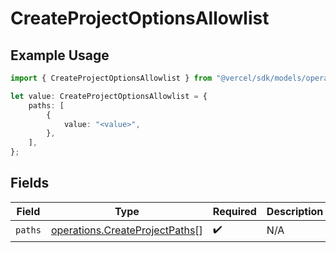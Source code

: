 # CreateProjectOptionsAllowlist

## Example Usage

```typescript
import { CreateProjectOptionsAllowlist } from "@vercel/sdk/models/operations";

let value: CreateProjectOptionsAllowlist = {
    paths: [
        {
            value: "<value>",
        },
    ],
};
```

## Fields

| Field                                                                            | Type                                                                             | Required                                                                         | Description                                                                      |
| -------------------------------------------------------------------------------- | -------------------------------------------------------------------------------- | -------------------------------------------------------------------------------- | -------------------------------------------------------------------------------- |
| `paths`                                                                          | [operations.CreateProjectPaths](../../models/operations/createprojectpaths.md)[] | :heavy_check_mark:                                                               | N/A                                                                              |